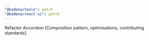 ```yaml
---
"@kadena/tools": patch
"@kadena/react-ui": patch
---
```


Refactor Accordion [Composition pattern, optimisations, contributing standards]
